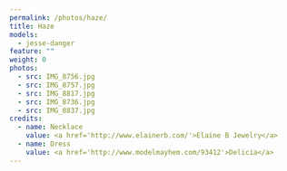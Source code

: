 ```yaml
---
permalink: /photos/haze/
title: Haze
models:
  - jesse-danger
feature: ""
weight: 0
photos:
  - src: IMG_8756.jpg
  - src: IMG_8757.jpg
  - src: IMG_8817.jpg
  - src: IMG_8736.jpg
  - src: IMG_8837.jpg
credits:
  - name: Necklace
    value: <a href='http://www.elainerb.com/'>Elaine B Jewelry</a>
  - name: Dress
    value: <a href='http://www.modelmayhem.com/93412'>Delicia</a>
---
```

